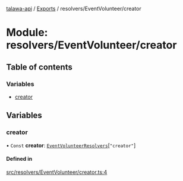 [talawa-api](../README.md) / [Exports](../modules.md) / resolvers/EventVolunteer/creator

# Module: resolvers/EventVolunteer/creator

## Table of contents

### Variables

- [creator](resolvers_EventVolunteer_creator.md#creator)

## Variables

### creator

• `Const` **creator**: [`EventVolunteerResolvers`](types_generatedGraphQLTypes.md#eventvolunteerresolvers)[``"creator"``]

#### Defined in

[src/resolvers/EventVolunteer/creator.ts:4](https://github.com/PalisadoesFoundation/talawa-api/blob/c766886/src/resolvers/EventVolunteer/creator.ts#L4)
